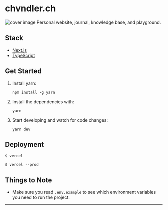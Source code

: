 # chvndler.ch

![cover image](https://atelierdesign.s3.us-east-1.amazonaws.com/chvn/assets/chvn.og-image.png 'We Make Cool Sh*t That Performs')
Personal website, journal, knowledge base, and playground.

## Stack

- [Next.js](https://nextjs.org/)
- [TypeScript](https://www.typescriptlang.org/)

## Get Started

1. Install yarn:

   ```
   npm install -g yarn
   ```

2. Install the dependencies with:

   ```
   yarn
   ```

3. Start developing and watch for code changes:

   ```
   yarn dev
   ```


## Deployment
```
$ vercel
```

```
$ vercel --prod
```


## Things to Note

- Make sure you read `.env.example` to see which environment variables you need to run the project.

---
